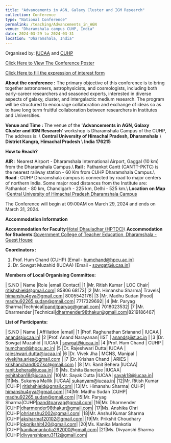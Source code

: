 ```yaml
---
title: "Advancements in AGN, Galaxy Cluster and IGM Research"
collection: Conference
type: "National Conference"
permalink: /teaching/Advancements_in_AGN
venue: "Dharamshala campus CUHP, India"
date: 2024-03-29 to 2024-03-31
location: "Dharamshala, India"
---
```

Organised by: [IUCAA](https://www.iucaa.in/en/) and [CUHP](https://www.cuhimachal.ac.in/index.php/SPMS/department/dept_physics_astronomical)

[Click Here to View The Conference Poster](https://chandrastarclub.github.io/files/poster.pdf)

[Click Here to fill the expression of interest form](https://forms.gle/H9vR1crytmCr3o1S8)

**About the conference :** The primary objective of this conference is to bring together astronomers, astrophysicists, and cosmologists, including both early-career researchers and seasoned experts, interested in diverse aspects of galaxy, cluster, and intergalactic medium research. The program will be structured to encourage collaboration and exchange of ideas so as to have long term fruitful collaboration between researchers in Institutes and Universities.

**Venue and Time :**  The venue of the '**Advancements in AGN, Galaxy Cluster and IGM Research**' workshop is Dharamshala Campus of the CUHP, The address is: \\
                    **Central University of Himachal Pradesh, Dharamshala** \\
                    **District Kangra, Himachal Pradesh** \\
                    **India 176215**

 **How to Reach?**

 **AIR** : Nearest Airport - Dharamshala International Airport, Gaggal (10 km) from the Dharamshala Campus.\\
 **Rail** : Pathankot Cantt (CANTT-PKTC) is the nearest railway station - 60 Km from CUHP Dharamshala Campus.\\
 **Road** : CUHP Dharamshala campus is connected by road to major centers of northern India. Some major road distances from the Institute are: Pathankot - 80 km, Chandigarh - 225 km, Delhi - 525 km.\\
 **Location on Map** :[Central University of Himachal Pradesh Dharamshala Campus](https://maps.app.goo.gl/Y8TLwJDbiRtn1JQu6)

 The Conference will begin at 09:00AM on March 29, 2024 and ends on March 31, 2024.

 **Accommodation Information** 


 **Accommodation for Faculty**:[Hotel Dhauladhar (HPTDC)](https://maps.app.goo.gl/fpLsWBxYvtK3KPDV8)\\
**Accommodation for Students**:[Government College of Teacher Education, Dharamshala - Guest House](https://maps.app.goo.gl/RX8z9PXg7sCHze6X9)

 <!-- The Conference will begin at 09:00AM on March 29, 2024 and ends on March 31, 2024. -->
**Coordinators :**

1. Prof. Hum Chand (CUHP) [Email- humchand@hpcu.ac.in]
2. Dr. Sowgat Muzahid (IUCAA) [Email - sowgat@iucaa.in]

**Members of Local Organising Committee:**

| S.NO  | Name  |Role |email|Contact|
|1 |Mr. Ritish Kumar | LOC Chair| ritishshield@gmail.com| 85806 68173|
|2 |Mr. Himanshu Sharma| Travels| himanshu4gya@gmail.com|  8005542176|
|3 |Mr. Madhu Sudan |Food| madhu92265.sudan@gmail.com| 7717329692|
|4 |Mr. Paryag Sharma|Technical|panditparyag@gmail.com|  7018023532|
|7 |Mr. Dharmender |Technical|dharmender98thakur@gmail.com|8219186467|

**List of Participants:**

| S.NO  | Name | Affiliation |email|
|1 |Prof. Raghunathan Srianand | IUCAA | anand@iucaa.in|
|2 |Prof. Anand Narayanan| IIST | anand@iist.ac.in |
|3 |Dr. Sowgat Muzahid | IUCAA | sowgat@iucaa.in|
|4 |Prof. Hum Chand | CUHP | humchand@hpcu.ac.in|
|5 |Dr. Rajeshwari Dutta| IUCAA | rajeshwari.dutta@iucaa.in|
|6 |Dr. Vivek Jha | MCNS, Manipal | vivekjha.aries@gmail.com |
|7 |Dr. Krishan Chand | ARIES | krishanchand007.kc@gmail.com |
|8 |Mr. Ranit Behera |IUCAA| ranit.behera@iucaa.in|
|9 |Ms. Eshita Banerjee |IUCAA| eshitaban18@iucaa.in|
|10|Mr. Sayak Dutta |IUCAA| sayak18@iucaa.in|
|11|Ms. Sukanya Mallik |IUCAA| sukanyam@iucaa.in|
|12|Mr. Ritish Kumar |CUHP| ritishshield@gmail.com|
|13|Mr. Himanshu Sharma| CUHP| himanshu4gya@gmail.com|
|14|Mr. Madhu Sudan |CUHP| madhu92265.sudan@gmail.com|
|15|Mr. Paryag Sharma|CUHP|panditparyag@gmail.com|
|16|Mr. Dharmender |CUHP|dharmender98thakur@gmail.com|
|17|Ms. Anshika Ohri |CUHP|ohrianshu2002@gmail.com|
|18|Mr. Anshul Kumar Sharma |CUHP|aksharma120102@gmail.com|
|19|Mr. Prikshit Choudhary |CUHP|pkprikshit420@gmail.com|
|20|Ms. Kanika Mankotia |CUHP|kanikamankotia292000@gmail.com|
|21|Ms. Divyanshi Sharma |CUHP|divyanshiparu3112@gmail.com|
